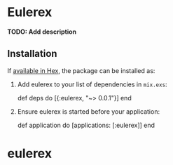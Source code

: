 # Eulerex

**TODO: Add description**

## Installation

If [available in Hex](https://hex.pm/docs/publish), the package can be installed as:

  1. Add eulerex to your list of dependencies in `mix.exs`:

        def deps do
          [{:eulerex, "~> 0.0.1"}]
        end

  2. Ensure eulerex is started before your application:

        def application do
          [applications: [:eulerex]]
        end

# eulerex
